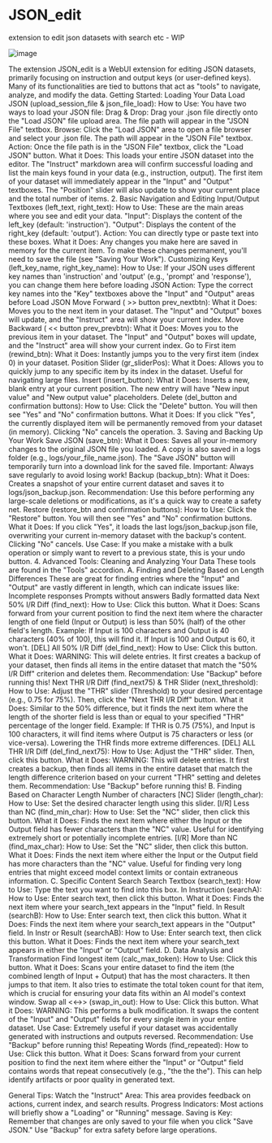 # JSON_edit

extension to edit json datasets with search etc - WIP


![image](https://github.com/FartyPants/JSON_edit/assets/23346289/1e849aa8-1f8a-4ba8-882f-35362f36bc9e)


The extension JSON_edit is a WebUI extension for editing JSON datasets, primarily focusing on instruction and output keys (or user-defined keys). Many of its functionalities are tied to buttons that act as "tools" to navigate, analyze, and modify the data.
Getting Started: Loading Your Data
Load JSON (upload_session_file & json_file_load):
How to Use: You have two ways to load your JSON file:
Drag & Drop: Drag your .json file directly onto the "Load JSON" file upload area. The file path will appear in the "JSON File" textbox.
Browse: Click the "Load JSON" area to open a file browser and select your .json file. The path will appear in the "JSON File" textbox.
Action: Once the file path is in the "JSON File" textbox, click the "Load JSON" button.
What it Does: This loads your entire JSON dataset into the editor. The "Instruct" markdown area will confirm successful loading and list the main keys found in your data (e.g., instruction, output). The first item of your dataset will immediately appear in the "Input" and "Output" textboxes. The "Position" slider will also update to show your current place and the total number of items.
2. Basic Navigation and Editing
Input/Output Textboxes (left_text, right_text):
How to Use: These are the main areas where you see and edit your data.
"Input": Displays the content of the left_key (default: 'instruction').
"Output": Displays the content of the right_key (default: 'output').
Action: You can directly type or paste text into these boxes.
What it Does: Any changes you make here are saved in memory for the current item. To make these changes permanent, you'll need to save the file (see "Saving Your Work").
Customizing Keys (left_key_name, right_key_name):
How to Use: If your JSON uses different key names than 'instruction' and 'output' (e.g., 'prompt' and 'response'), you can change them here before loading JSON
Action: Type the correct key names into the "Key" textboxes above the "Input" and "Output" areas before Load JSON
Move Forward ( >> button prev_nextbtn):
What it Does: Moves you to the next item in your dataset. The "Input" and "Output" boxes will update, and the "Instruct" area will show your current index.
Move Backward ( << button prev_prevbtn):
What it Does: Moves you to the previous item in your dataset. The "Input" and "Output" boxes will update, and the "Instruct" area will show your current index.
Go to First item (rewind_btn):
What it Does: Instantly jumps you to the very first item (index 0) in your dataset.
Position Slider (gr_sliderPos):
What it Does: Allows you to quickly jump to any specific item by its index in the dataset. Useful for navigating large files.
Insert (insert_button):
What it Does: Inserts a new, blank entry at your current position. The new entry will have "New input value" and "New output value" placeholders.
Delete (del_button and confirmation buttons):
How to Use: Click the "Delete" button. You will then see "Yes" and "No" confirmation buttons.
What it Does: If you click "Yes", the currently displayed item will be permanently removed from your dataset (in memory). Clicking "No" cancels the operation.
3. Saving and Backing Up Your Work
Save JSON (save_btn):
What it Does: Saves all your in-memory changes to the original JSON file you loaded. A copy is also saved in a logs folder (e.g., logs/your_file_name.json). The "Save JSON" button will temporarily turn into a download link for the saved file.
Important: Always save regularly to avoid losing work!
Backup (backup_btn):
What it Does: Creates a snapshot of your entire current dataset and saves it to logs/json_backup.json.
Recommendation: Use this before performing any large-scale deletions or modifications, as it's a quick way to create a safety net.
Restore (restore_btn and confirmation buttons):
How to Use: Click the "Restore" button. You will then see "Yes" and "No" confirmation buttons.
What it Does: If you click "Yes", it loads the last logs/json_backup.json file, overwriting your current in-memory dataset with the backup's content. Clicking "No" cancels.
Use Case: If you make a mistake with a bulk operation or simply want to revert to a previous state, this is your undo button.
4. Advanced Tools: Cleaning and Analyzing Your Data
These tools are found in the "Tools" accordion.
A. Finding and Deleting Based on Length Differences
These are great for finding entries where the "Input" and "Output" are vastly different in length, which can indicate issues like:
Incomplete responses
Prompts without answers
Badly formatted data
Next 50% I/R Diff (find_next):
How to Use: Click this button.
What it Does: Scans forward from your current position to find the next item where the character length of one field (Input or Output) is less than 50% (half) of the other field's length.
Example: If Input is 100 characters and Output is 40 characters (40% of 100), this will find it. If Input is 100 and Output is 60, it won't.
[DEL] All 50% I/R Diff (del_find_next):
How to Use: Click this button.
What it Does: WARNING: This will delete entries. It first creates a backup of your dataset, then finds all items in the entire dataset that match the "50% I/R Diff" criterion and deletes them.
Recommendation: Use "Backup" before running this!
Next THR I/R Diff (find_next75) & THR Slider (next_threshold):
How to Use: Adjust the "THR" slider (Threshold) to your desired percentage (e.g., 0.75 for 75%). Then, click the "Next THR I/R Diff" button.
What it Does: Similar to the 50% difference, but it finds the next item where the length of the shorter field is less than or equal to your specified "THR" percentage of the longer field.
Example: If THR is 0.75 (75%), and Input is 100 characters, it will find items where Output is 75 characters or less (or vice-versa). Lowering the THR finds more extreme differences.
[DEL] ALL THR I/R Diff (del_find_next75):
How to Use: Adjust the "THR" slider. Then, click this button.
What it Does: WARNING: This will delete entries. It first creates a backup, then finds all items in the entire dataset that match the length difference criterion based on your current "THR" setting and deletes them.
Recommendation: Use "Backup" before running this!
B. Finding Based on Character Length
Number of characters [NC] Slider (length_char):
How to Use: Set the desired character length using this slider.
[I/R] Less than NC (find_min_char):
How to Use: Set the "NC" slider, then click this button.
What it Does: Finds the next item where either the Input or the Output field has fewer characters than the "NC" value. Useful for identifying extremely short or potentially incomplete entries.
[I/R] More than NC (find_max_char):
How to Use: Set the "NC" slider, then click this button.
What it Does: Finds the next item where either the Input or the Output field has more characters than the "NC" value. Useful for finding very long entries that might exceed model context limits or contain extraneous information.
C. Specific Content Search
Search Textbox (search_text):
How to Use: Type the text you want to find into this box.
In Instruction (searchA):
How to Use: Enter search text, then click this button.
What it Does: Finds the next item where your search_text appears in the "Input" field.
In Result (searchB):
How to Use: Enter search text, then click this button.
What it Does: Finds the next item where your search_text appears in the "Output" field.
In Instr or Result (searchAB):
How to Use: Enter search text, then click this button.
What it Does: Finds the next item where your search_text appears in either the "Input" or "Output" field.
D. Data Analysis and Transformation
Find longest item (calc_max_token):
How to Use: Click this button.
What it Does: Scans your entire dataset to find the item (the combined length of Input + Output) that has the most characters. It then jumps to that item. It also tries to estimate the total token count for that item, which is crucial for ensuring your data fits within an AI model's context window.
Swap all <<->> (swap_in_out):
How to Use: Click this button.
What it Does: WARNING: This performs a bulk modification. It swaps the content of the "Input" and "Output" fields for every single item in your entire dataset.
Use Case: Extremely useful if your dataset was accidentally generated with instructions and outputs reversed.
Recommendation: Use "Backup" before running this!
Repeating Words (find_repeated):
How to Use: Click this button.
What it Does: Scans forward from your current position to find the next item where either the "Input" or "Output" field contains words that repeat consecutively (e.g., "the the the"). This can help identify artifacts or poor quality in generated text.

General Tips:
Watch the "Instruct" Area: This area provides feedback on actions, current index, and search results.
Progress Indicators: Most actions will briefly show a "Loading" or "Running" message.
Saving is Key: Remember that changes are only saved to your file when you click "Save JSON." Use "Backup" for extra safety before large operations.
